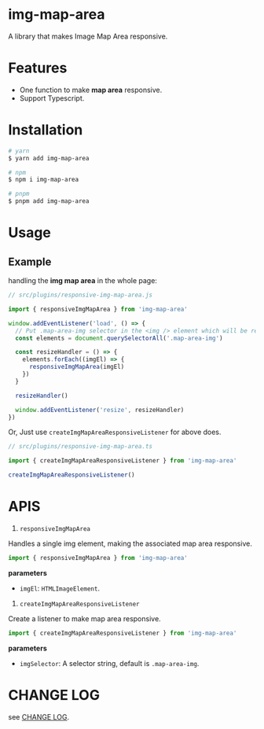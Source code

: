 # img-map-area

A library that makes Image Map Area responsive.

# Features

- One function to make **map area** responsive.
- Support Typescript.

# Installation

```bash
# yarn
$ yarn add img-map-area

# npm
$ npm i img-map-area

# pnpm
$ pnpm add img-map-area
```

# Usage

## Example

handling the **img map area** in the whole page:

```js
// src/plugins/responsive-img-map-area.js

import { responsiveImgMapArea } from 'img-map-area'

window.addEventListener('load', () => {
  // Put .map-area-img selector in the <img /> element which will be responsive
  const elements = document.querySelectorAll('.map-area-img')

  const resizeHandler = () => {
    elements.forEach((imgEl) => {
      responsiveImgMapArea(imgEl)
    })
  }

  resizeHandler()

  window.addEventListener('resize', resizeHandler)
})
```

Or, Just use `createImgMapAreaResponsiveListener` for above does.

``` ts
// src/plugins/responsive-img-map-area.ts

import { createImgMapAreaResponsiveListener } from 'img-map-area'

createImgMapAreaResponsiveListener()

```

# APIS

1. `responsiveImgMapArea`

Handles a single img element, making the associated map area responsive.

``` ts
import { responsiveImgMapArea } from 'img-map-area'
```

**parameters**

- `imgEl`: `HTMLImageElement`.

1. `createImgMapAreaResponsiveListener`

Create a listener to make map area responsive.

``` ts
import { createImgMapAreaResponsiveListener } from 'img-map-area'
```

**parameters**

- `imgSelector`: A selector string, default is `.map-area-img`.

# CHANGE LOG

see <a href="./CHANGELOG.md">CHANGE LOG</a>.

